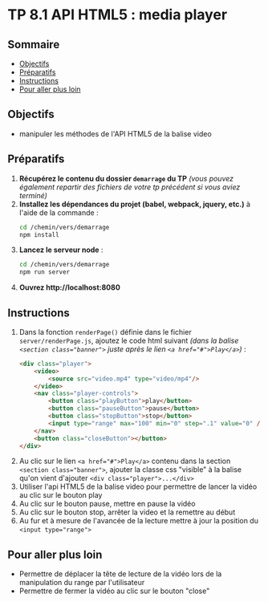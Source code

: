 # TP 8.1 API HTML5 : media player <!-- omit in toc -->

## Sommaire <!-- omit in toc -->
- [Objectifs](#Objectifs)
- [Préparatifs](#Préparatifs)
- [Instructions](#Instructions)
- [Pour aller plus loin](#Pour-aller-plus-loin)


## Objectifs
- manipuler les méthodes de l'API HTML5 de la balise video

## Préparatifs
1. **Récupérez le contenu du dossier `demarrage` du TP** *(vous pouvez également repartir des fichiers de votre tp précédent si vous aviez terminé)*
2. **Installez les dépendances du projet (babel, webpack, jquery, etc.)** à l'aide de la commande :
	```bash
	cd /chemin/vers/demarrage
	npm install
	```
3. **Lancez le serveur node** :
	```bash
	cd /chemin/vers/demarrage
	npm run server
	```
4. **Ouvrez http://localhost:8080**


## Instructions
1. Dans la fonction `renderPage()` définie dans le fichier `server/renderPage.js`, ajoutez le code html suivant *(dans la balise `<section class="banner">` juste après le lien `<a href="#">Play</a>`)* :
	```html
	<div class="player">
		<video>
			<source src="video.mp4" type="video/mp4"/>
		</video>
		<nav class="player-controls">
			<button class="playButton">play</button>
			<button class="pauseButton">pause</button>
			<button class="stopButton">stop</button>
			<input type="range" max="100" min="0" step=".1" value="0" />
		</nav>
		<button class="closeButton"></button>
	</div>
	```
2. Au clic sur le lien `<a href="#">Play</a>` contenu dans la section `<section class="banner">`, ajouter la classe css "visible" à la balise qu'on vient d'ajouter `<div class="player">...</div>`
3. Utiliser l'api HTML5 de la balise video pour permettre de lancer la vidéo au clic sur le bouton play
4. Au clic sur le bouton pause, mettre en pause la vidéo
5. Au clic sur le bouton stop, arrêter la video et la remettre au début
6. Au fur et à mesure de l'avancée de la lecture mettre à jour la position du `<input type="range">`


## Pour aller plus loin
- Permettre de déplacer la tête de lecture de la vidéo lors de la manipulation du range par l'utilisateur
- Permettre de fermer la vidéo au clic sur le bouton "close"
